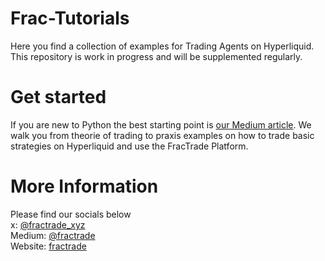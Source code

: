 # Frac-Tutorials
Here you find a collection of examples for Trading Agents on Hyperliquid.
This repository is work in progress and will be supplemented regularly. 

# Get started
If you are new to Python the best starting point is [our Medium article](https://medium.com/@fractrade/algorithmic-crypto-trading-bot-with-python-and-hyperliquid-for-beginners-4a57fa677cbb). 
We walk you from theorie of trading to praxis examples on how to trade basic strategies on Hyperliquid and use the FracTrade Platform.
# More Information
Please find our socials below  
x: [@fractrade_xyz](https://x.com/fractrade_xyz)  
Medium: [@fractrade](https://medium.com/@fractrade)  
Website: [fractrade](https://fractrade.xyz/)